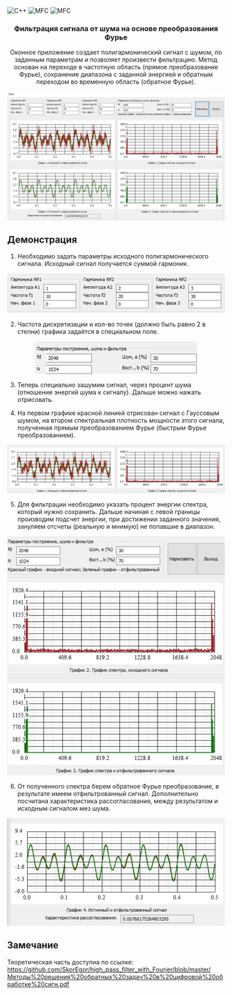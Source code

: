 ![C++](https://img.shields.io/badge/-C++-090909?style=for-the-badge&logo=C%2b%2b&logoColor=6296CC) ![MFC](https://img.shields.io/badge/-MFC-090909?style=for-the-badge) ![MFC](https://img.shields.io/badge/-Window_App-090909?style=for-the-badge)

<h3 align="center">Фильтрация сигнала от шума на основе преобразования Фурье</h3>
<p align="center">
Оконное приложение создает полигармонический сигнал с шумом, по заданным параметрам и позволяет произвести фильтрацию. Метод основан на переходе в частотную область (прямое преобразование Фурье), сохранение диапазона с заданной энергией и обратным переходом во временную область (обратное Фурье).
</p>

<div align="center">

![DEMO1](https://github.com/SkorEgor/picturesgifs-for-readme/blob/RobotControl/high_pass_filter_with_Fourier/1.jpg)

</div>


## Демонстрация
1)	Необходимо задать параметры исходного полигармонического сигнала. Исходный сигнал получается суммой гармоник.

 <div align="center">

![DEMO1](https://github.com/SkorEgor/picturesgifs-for-readme/blob/RobotControl/high_pass_filter_with_Fourier/2_signal_parameters.jpg)

</div>

2)	 Частота дискретизации и кол-во точек (должно быть равно 2 в степни) графика задаётся в специальном поле.

<div align="center">

![DEMO1](https://github.com/SkorEgor/picturesgifs-for-readme/blob/RobotControl/high_pass_filter_with_Fourier/3_signal_parameters.jpg)

</div>

3)	 Теперь специально зашумим сигнал, через процент шума (отношение энергий шума к сигналу). Дальше можно нажать отрисовать.

4)	 На первом графике красной линией отрисован сигнал с Гауссовым шумом, на втором спектральная плотность мощности этого сигнала, полученная прямым преобразованием Фурье (быстрым Фурье преобразованием).

<div align="center">

![DEMO1](https://github.com/SkorEgor/picturesgifs-for-readme/blob/RobotControl/high_pass_filter_with_Fourier/4_signal_and_spectrum.jpg)

</div>

5)	 Для фильтрации необходимо указать процент энергии спектра, который нужно сохранить. Дальше начиная с левой границы производим подсчет энергии, при достижении заданного значения, зануляем отсчеты (реальную и мнимую) не попавшие в диапазон.

<div align="center">

![DEMO1](https://github.com/SkorEgor/picturesgifs-for-readme/blob/RobotControl/high_pass_filter_with_Fourier/5_spectrum_filtering.jpg)

</div>

6)	От полученного спектра берем обратное Фурье преобразование, в результате имеем отфильтрованный сигнал. Дополнительно посчитана характеристика рассогласования, между результатом и исходным сигналом мез шума.

<div align="center">

![DEMO1](https://github.com/SkorEgor/picturesgifs-for-readme/blob/RobotControl/high_pass_filter_with_Fourier/6_result.jpg)

</div>

## Замечание
Теоретическая часть доступна по ссылке:  https://github.com/SkorEgor/high_pass_filter_with_Fourier/blob/master/Методы%20решения%20обратных%20задач%20в%20цифровой%20обработке%20сигн.pdf
